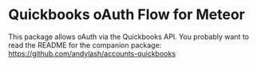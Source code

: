 Quickbooks oAuth Flow for Meteor
====================

This package allows oAuth via the Quickbooks API.  You probably want to read the README for the companion package: https://github.com/andylash/accounts-quickbooks
